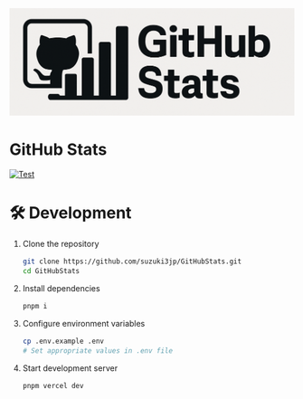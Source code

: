 ![GitHub Stats Banner](./public/images/banner2.png)
# GitHub Stats
[![Test](https://github.com/suzuki3jp/GitHubStats/actions/workflows/test.yaml/badge.svg)](https://github.com/suzuki3jp/GitHubStats/actions/workflows/test.yaml)

# 🛠️ Development

1. Clone the repository
    ```bash
    git clone https://github.com/suzuki3jp/GitHubStats.git
    cd GitHubStats
    ```

2. Install dependencies
    ```bash
    pnpm i
    ```

3. Configure environment variables
    ```bash
    cp .env.example .env
    # Set appropriate values in .env file
    ```

4. Start development server
    ```bash
    pnpm vercel dev
    ```